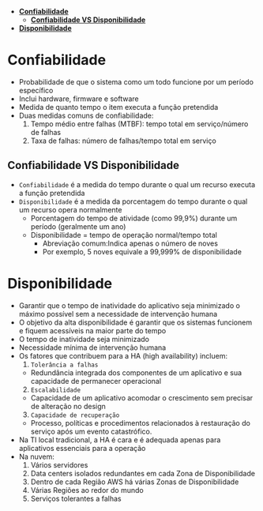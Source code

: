 - [**Confiabilidade**](#confiabilidade)
  - [**Confiabilidade VS Disponibilidade**](#confiabilidade-vs-disponibilidade)
- [**Disponibilidade**](#disponibilidade)

# **Confiabilidade**

- Probabilidade de que o sistema como um todo funcione por um período específico
- Inclui hardware, firmware e software
- Medida de quanto tempo o item executa a função pretendida
- Duas medidas comuns de confiabilidade:
  1. Tempo médio entre falhas (MTBF): tempo total em serviço/número de falhas
  2. Taxa de falhas: número de falhas/tempo total em serviço

## **Confiabilidade VS Disponibilidade**

- `Confiabilidade` é a medida do tempo durante o qual um recurso executa a função pretendida
- `Disponibilidade` é a medida da porcentagem do tempo durante o qual um recurso opera normalmente
  - Porcentagem do tempo de atividade (como 99,9%) durante um período (geralmente um ano)
  - Disponibilidade = tempo de operação normal/tempo total
    - Abreviação comum:Indica apenas o número de noves
    - Por exemplo, 5 noves equivale a 99,999% de disponibilidade

# **Disponibilidade**

- Garantir que o tempo de inatividade do aplicativo seja minimizado o máximo possível sem a necessidade de intervenção humana
- O objetivo da alta disponibilidade é garantir que os sistemas funcionem e fiquem acessíveis na maior parte do tempo
- O tempo de inatividade seja minimizado
- Necessidade mínima de intervenção humana
- Os fatores que contribuem para a HA (high availability) incluem:
  1. `Tolerância a falhas`
  - Redundância integrada dos componentes de um aplicativo e sua capacidade de permanecer operacional
  2. `Escalabilidade`
  - Capacidade de um aplicativo acomodar o crescimento sem precisar de alteração no design
  3. `Capacidade de recuperação`
  - Processo, políticas e procedimentos relacionados à restauração do serviço após um evento catastrófico.
- Na TI local tradicional, a HA é cara e é adequada apenas para aplicativos essenciais para a operação
- Na nuvem:
  1. Vários servidores
  2. Data centers isolados redundantes em cada Zona de Disponibilidade
  3. Dentro de cada Região AWS há várias Zonas de Disponibilidade
  4. Várias Regiões ao redor do mundo
  5. Serviços tolerantes a falhas
